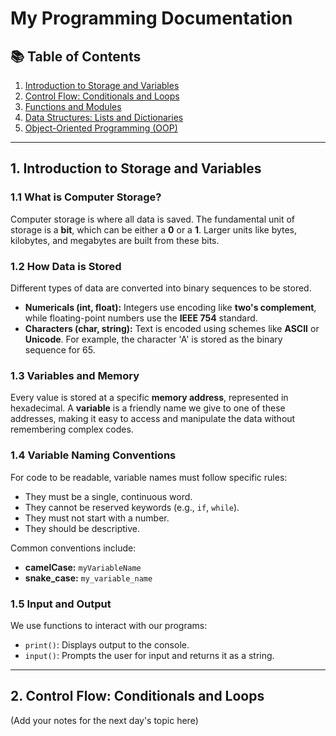 # My Programming Documentation

## 📚 Table of Contents

1.  [Introduction to Storage and Variables](#1-introduction-to-storage-and-variables)
2.  [Control Flow: Conditionals and Loops](#2-control-flow-conditionals-and-loops)
3.  [Functions and Modules](#3-functions-and-modules)
4.  [Data Structures: Lists and Dictionaries](#4-data-structures-lists-and-dicionaries)
5.  [Object-Oriented Programming (OOP)](#5-object-oriented-programming-oop)

---

## 1. Introduction to Storage and Variables

### 1.1 What is Computer Storage?

Computer storage is where all data is saved. The fundamental unit of storage is a **bit**, which can be either a **0** or a **1**. Larger units like bytes, kilobytes, and megabytes are built from these bits.

### 1.2 How Data is Stored

Different types of data are converted into binary sequences to be stored.

* **Numericals (int, float):** Integers use encoding like **two's complement**, while floating-point numbers use the **IEEE 754** standard.
* **Characters (char, string):** Text is encoded using schemes like **ASCII** or **Unicode**. For example, the character 'A' is stored as the binary sequence for 65.

### 1.3 Variables and Memory

Every value is stored at a specific **memory address**, represented in hexadecimal. A **variable** is a friendly name we give to one of these addresses, making it easy to access and manipulate the data without remembering complex codes.

### 1.4 Variable Naming Conventions

For code to be readable, variable names must follow specific rules:
* They must be a single, continuous word.
* They cannot be reserved keywords (e.g., `if`, `while`).
* They must not start with a number.
* They should be descriptive.

Common conventions include:
* **camelCase:** `myVariableName`
* **snake_case:** `my_variable_name`

### 1.5 Input and Output

We use functions to interact with our programs:
* `print()`: Displays output to the console.
* `input()`: Prompts the user for input and returns it as a string.

---

## 2. Control Flow: Conditionals and Loops

(Add your notes for the next day's topic here)
